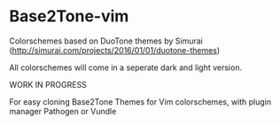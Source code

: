 # Base2Tone-vim

Colorschemes based on DuoTone themes by Simurai (http://simurai.com/projects/2016/01/01/duotone-themes)

All colorschemes will come in a seperate dark and light version.

WORK IN PROGRESS

For easy cloning Base2Tone Themes for Vim colorschemes, with plugin manager Pathogen or Vundle



